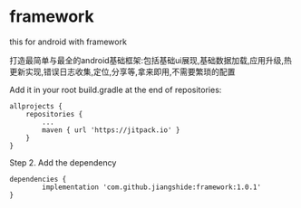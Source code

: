 # framework
this for android with framework

打造最简单与最全的android基础框架:包括基础ui展现,基础数据加载,应用升级,热更新实现,错误日志收集,定位,分享等,拿来即用,不需要繁琐的配置

Add it in your root build.gradle at the end of repositories:

	allprojects {
		repositories {
			...
			maven { url 'https://jitpack.io' }
		}
	}
Step 2. Add the dependency

	dependencies {
	        implementation 'com.github.jiangshide:framework:1.0.1'
	}
